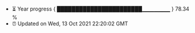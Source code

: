 - ⏳ Year progress { ███████████████████████▁▁▁▁▁▁▁ } 78.34 %
- ⏰ Updated on Wed, 13 Oct 2021 22:20:02 GMT

